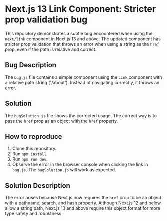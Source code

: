 # Next.js 13 Link Component: Stricter prop validation bug

This repository demonstrates a subtle bug encountered when using the `next/link` component in Next.js 13 and above.  The updated component has stricter prop validation that throws an error when using a string as the `href` prop, even if the path is relative and correct.

## Bug Description

The `bug.js` file contains a simple component using the `Link` component with a relative path string ('/about'). Instead of navigating correctly, it throws an error.

## Solution

The `bugSolution.js` file shows the corrected usage.  The correct way is to pass the `href` prop as an object with the `href` property.

## How to reproduce

1. Clone this repository.
2. Run `npm install`.
3. Run `npm run dev`.
4. Observe the error in the browser console when clicking the link in `bug.js`.  The `bugSolution.js` will work as expected.

## Solution Description

The error arises because Next.js now requires the `href` prop to be an object with a pathname, search, and hash property. Although Next.js 12 and below allow a string path, Next.js 13 and above require this object format for more type safety and robustness.
